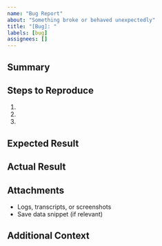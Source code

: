 ```yaml
---
name: "Bug Report"
about: "Something broke or behaved unexpectedly"
title: "[Bug]: "
labels: [bug]
assignees: []
---
```


## Summary
<!-- Concise description of the problem -->

## Steps to Reproduce
1. 
2. 
3. 

## Expected Result

## Actual Result

## Attachments
- Logs, transcripts, or screenshots
- Save data snippet (if relevant)

## Additional Context
<!-- Branch, commit, OS, terminal, anything else we should know -->
